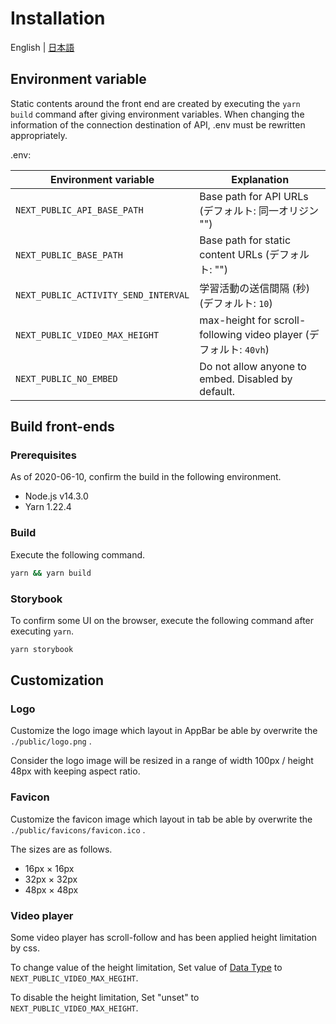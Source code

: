 # Installation

English | [日本語](INSTALL-ja.md)

## Environment variable

Static contents around the front end are created by executing the `yarn build` command after giving environment variables.
When changing the information of the connection destination of API, .env must be rewritten appropriately.

.env:

| Environment variable                 | Explanation                                                       |
| ------------------------------------ | ----------------------------------------------------------------- |
| `NEXT_PUBLIC_API_BASE_PATH`          | Base path for API URLs (デフォルト: 同一オリジン "")              |
| `NEXT_PUBLIC_BASE_PATH`              | Base path for static content URLs (デフォルト: "")                |
| `NEXT_PUBLIC_ACTIVITY_SEND_INTERVAL` | 学習活動の送信間隔 (秒) (デフォルト: `10`)                        |
| `NEXT_PUBLIC_VIDEO_MAX_HEIGHT`       | max-height for scroll-following video player (デフォルト: `40vh`) |
| `NEXT_PUBLIC_NO_EMBED`               | Do not allow anyone to embed. Disabled by default.                |

## Build front-ends

### Prerequisites

As of 2020-06-10, confirm the build in the following environment.

- Node.js v14.3.0
- Yarn 1.22.4

### Build

Execute the following command.

```sh
yarn && yarn build
```

### Storybook

To confirm some UI on the browser, execute the following command after executing `yarn`.

```sh
yarn storybook
```

## Customization

### Logo

Customize the logo image which layout in AppBar be able by overwrite the `./public/logo.png` .

Consider the logo image will be resized in a range of width 100px / height 48px with keeping aspect ratio.

### Favicon

Customize the favicon image which layout in tab be able by overwrite the `./public/favicons/favicon.ico` .

The sizes are as follows.

- 16px × 16px
- 32px × 32px
- 48px × 48px

### Video player

Some video player has scroll-follow and has been applied height limitation by css.

To change value of the height limitation, Set value of [<length> Data Type](https://developer.mozilla.org/en-US/docs/Web/CSS/Length) to `NEXT_PUBLIC_VIDEO_MAX_HEGIHT`.

To disable the height limitation, Set "unset" to `NEXT_PUBLIC_VIDEO_MAX_HEIGHT`.
